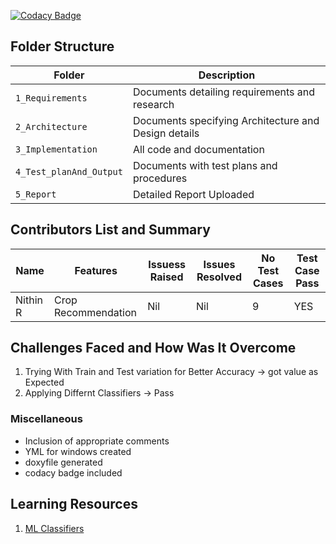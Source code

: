[![Codacy Badge](https://app.codacy.com/project/badge/Grade/e2c4aed90f6f41da9cb32c855d4d4c61)](https://www.codacy.com/gh/nithinramesh67/SDLC_CropRecommendation/dashboard?utm_source=github.com&amp;utm_medium=referral&amp;utm_content=nithinramesh67/SDLC_CropRecommendation&amp;utm_campaign=Badge_Grade)

## Folder Structure
Folder             | Description
-------------------| -----------------------------------------
`1_Requirements`   | Documents detailing requirements and research
`2_Architecture`         | Documents specifying Architecture and Design details
`3_Implementation` | All code and documentation
`4_Test_planAnd_Output`      | Documents with test plans and procedures
`5_Report`| Detailed Report Uploaded

## Contributors List and Summary

  Name   |    Features    | Issuess Raised |Issues Resolved|No Test Cases|Test Case Pass
--------|----------------|----------------|---------------|-------------|--------------
Nithin R  | Crop Recommendation   | Nil     | Nil   |9   | YES    
   

## Challenges Faced and How Was It Overcome

1. Trying With Train and Test variation for Better Accuracy -> got value as Expected
2. Applying Differnt Classifiers -> Pass


### Miscellaneous
* Inclusion of appropriate comments
* YML for windows created
* doxyfile generated
* codacy badge included

## Learning Resources
1. [ML Classifiers](https://scikit-learn.org/stable/supervised_learning.html#supervised-learning)
